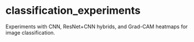 # classification_experiments
Experiments with CNN, ResNet+CNN hybrids, and Grad-CAM heatmaps for image classification.
